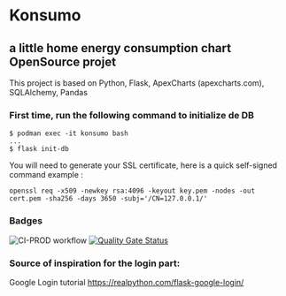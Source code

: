 # Konsumo

## a little home energy consumption chart OpenSource projet

This project is based on Python, Flask, ApexCharts (apexcharts.com), SQLAlchemy, Pandas

### First time, run the following command to initialize de DB

```console
$ podman exec -it konsumo bash
...
$ flask init-db
```

You will need to generate your SSL certificate, here is a quick self-signed command example :
```console
openssl req -x509 -newkey rsa:4096 -keyout key.pem -nodes -out cert.pem -sha256 -days 3650 -subj='/CN=127.0.0.1/'
```

### Badges
![CI-PROD workflow](https://github.com/github/docs/actions/workflows/main.yml/badge.svg)    [![Quality Gate Status](https://sonarcloud.io/api/project_badges/measure?project=virer_konsumo&metric=alert_status)](https://sonarcloud.io/summary/new_code?id=virer_konsumo)

### Source of inspiration for the login part:
Google Login tutorial https://realpython.com/flask-google-login/
